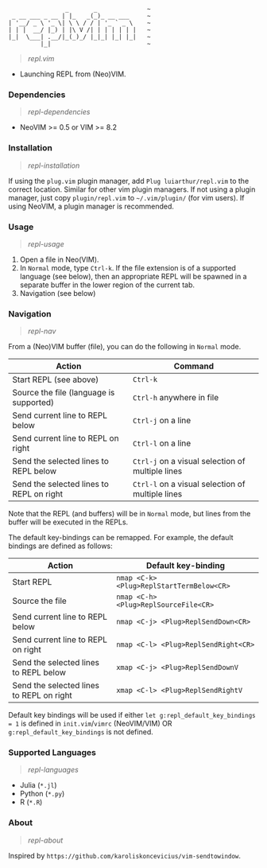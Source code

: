                     _       _              ~
     _ __ ___ _ __ | |_   _(_)_ __ ___     ~
    | '__/ _ \ '_ \| \ \ / / | '_ ` _ \    ~
    | | |  __/ |_) | |\ V /| | | | | | |   ~
    |_|  \___| .__/|_(_)_/ |_|_| |_| |_|   ~
             |_|                           ~

> *repl.vim*
- Launching REPL from (Neo)VIM.


### Dependencies
> *repl-dependencies*

- NeoVIM >= 0.5 or VIM >= 8.2

### Installation
> *repl-installation*

If using the `plug.vim` plugin manager, add `Plug luiarthur/repl.vim` to the
correct location. Similar for other vim plugin managers. If not using a plugin
manager, just copy `plugin/repl.vim` to `~/.vim/plugin/` (for vim users). If
using NeoVIM, a plugin manager is recommended.

### Usage
> *repl-usage*

1. Open a file in Neo(VIM).
2. In `Normal` mode, type `Ctrl-k`. If the file extension is of a supported
   language (see below), then an appropriate REPL will be spawned in a separate
   buffer in the lower region of the current tab.
3. Navigation (see below)

### Navigation
> *repl-nav*

From a (Neo)VIM buffer (file), you can do the following in `Normal` mode.

Action                                   | Command
---------------------------------------- |--------------------------------------------------
Start REPL (see above)                   | `Ctrl-k`
Source the file (language is supported)  | `Ctrl-h` anywhere in file
Send current line to REPL below          | `Ctrl-j` on a line
Send current line to REPL on right       | `Ctrl-l` on a line
Send the selected lines to REPL below    | `Ctrl-j` on a visual selection of multiple lines 
Send the selected lines to REPL on right | `Ctrl-l` on a visual selection of multiple lines 

Note that the REPL (and buffers) will be in `Normal` mode, but lines from the
buffer will be executed in the REPLs.

The default key-bindings can be remapped. For example, the default bindings are
defined as follows:

Action                                   | Default key-binding
---------------------------------------- |------------------------------------------
Start REPL                               | `nmap <C-k> <Plug>ReplStartTermBelow<CR>`
Source the file                          | `nmap <C-h> <Plug>ReplSourceFile<CR>`
Send current line to REPL below          | `nmap <C-j> <Plug>ReplSendDown<CR>`
Send current line to REPL on right       | `nmap <C-l> <Plug>ReplSendRight<CR>`
Send the selected lines to REPL below    | `xmap <C-j> <Plug>ReplSendDownV`
Send the selected lines to REPL on right | `xmap <C-l> <Plug>ReplSendRightV`

Default key bindings will be used if either `let g:repl_default_key_bindings = 1`
is defined in `init.vim`/`vimrc` (NeoVIM/VIM) OR `g:repl_default_key_bindings`
is not defined.

### Supported Languages
> *repl-languages*

- Julia (`*.jl`)
- Python (`*.py`)
- R (`*.R`)

### About
> *repl-about*

Inspired by `https://github.com/karoliskoncevicius/vim-sendtowindow`.

